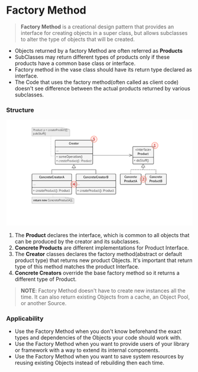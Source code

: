 # Factory Method

> **Factory Method** is a creational design pattern that provides an interface for creating objects in a super class, but allows subclasses to alter the type of objects that will be created.

* Objects returned by a factory Method are often referred as **Products**
* SubClasses may return different types of products only if these products have a common base class or interface.
* Factory method in the vase class should have its return type declared as interface.
* The Code that uses the factory method(often called as client code) doesn't see difference between the actual products returned by various subclasses.

### Structure

![structure](structure.png)

1. The **Product** declares the interface, which is common to all objects that can be produced by the creator and its subclasses.
2. **Concrete Products** are different implementations for Product Interface.
3. The **Creator** classes declares the factory method(abstract or default product type) that returns new product Objects. It's important that return type of this method matches the product Interface.
4. **Concrete Creators** override the base factory method so it returns a different type of Product.

> **NOTE**: Factory Method doesn't have to create new instances all the time. It can also return existing Objects from a cache, an Object Pool, or another Source.

### Applicability

* Use the Factory Method when you don't know beforehand the exact types and dependencies of the Objects your code should work with.
* Use the Factory Method when you want to provide users of your library or framework with a way to extend its internal components.
* Use the Factory Method when you want to save system resources by reusing existing Objects instead of rebuilding then each time.
